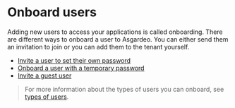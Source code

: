 # Onboard users

Adding new users to access your applications is called onboarding. There are different ways to onboard a user to Asgardeo. You can either send them an invitation to join or you can add them to the tenant yourself. 

- [Invite a user to set their own password](../tenant/invite-user-to-set-password.md)
- [Onboard a user with a temporary password](../tenant/onboard-user-with-password.md)
- [Invite a guest user](../tenant/invite-guest-user.md)

> For more information about the types of users you can onboard, see [types of users](../../concepts/user-mgt/user-types.md).
